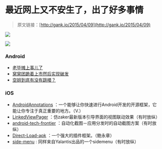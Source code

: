 # 最近网上又不安生了，出了好多事情

> 原文链接：[http://gank.io/2015/04/09](http://gank.io/2015/04/09)

![](http://ww2.sinaimg.cn/large/610dc034gw1eqz66m9qctj20go0okdif.jpg)

![](http://ww3.sinaimg.cn/large/610dc034gw1eqz6f7c4e8j20ol0csdgs.jpg)

### Android

* [老毕摊上事儿了](http://chuansong.me/n/1271838) &nbsp;
* [窝窝团跪着上市然后实现破发](http://it.sohu.com/20150409/n410987212.shtml) 
* [空姐到底有没有跳楼？](http://news.ifeng.com/a/20150409/43515809_0.shtml) 

### iOS

* [AndroidAnnotations](https://github.com/excilys/androidannotations/wiki) ：一个能够让你快速进行Android开发的开源框架，它能让你专注于真正重要的地方。（V.）
* [LinkedViewPager](https://github.com/jianghejie/LinkedViewPager) ：仿zaker最新版本引导界面的视图联动效果（有时放纵）
* [android-tech-frontier](https://github.com/bboyfeiyu/android) ：自动化截图－应用分发时的自动截图方案（有时放纵）
* [Direct-Load-apk](https://github.com/FinalLody/Direct) ：一个强大的插件框架。（鲍永章）
* [side-menu](https://github.com/Yalantis/Side) : 同样来自Yalantis出品的一个sidemenu（有时放纵）

